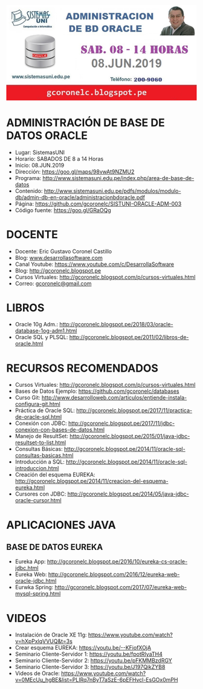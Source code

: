 ![ADMINISTRACION DE BD ORACLE](https://raw.githubusercontent.com/gcoronelc/SISTUNI-ORACLE-ADM-003/master/Img/ORA-ADM-003.JPG)


# ADMINISTRACIÓN DE BASE DE DATOS ORACLE

- Lugar: SistemasUNI
- Horario: SABADOS DE 8 a 14 Horas
- Inicio: 08.JUN.2019
- Dirección: https://goo.gl/maps/98vwAt9NZMU2
- Programa: http://www.sistemasuni.edu.pe/index.php/area-de-base-de-datos
- Contenido: http://www.sistemasuni.edu.pe/pdfs/modulos/modulo-db/admin-db-en-oracle/administracionbdoracle.pdf
- Página: https://github.com/gcoronelc/SISTUNI-ORACLE-ADM-003
- Código fuente: https://goo.gl/GRaOQg

# DOCENTE

- Docente: Eric Gustavo Coronel Castillo
- Blog: www.desarrollasoftware.com
- Canal Youtube: https://www.youtube.com/c/DesarrollaSoftware
- Blog: http://gcoronelc.blogspot.pe
- Cursos Virtuales: http://gcoronelc.blogspot.com/p/cursos-virtuales.html
- Correo: gcoronelc@gmail.com

# LIBROS

- Oracle 10g Adm.: http://gcoronelc.blogspot.pe/2018/03/oracle-database-1og-adm1.html
- Oracle SQL y PLSQL: http://gcoronelc.blogspot.pe/2011/02/libros-de-oracle.html


# RECURSOS RECOMENDADOS

- Cursos Virtuales: http://gcoronelc.blogspot.com/p/cursos-virtuales.html
- Bases de Datos Ejemplo: https://github.com/gcoronelc/databases
- Curso Git: http://www.desarrolloweb.com/articulos/entiende-instala-configura-git.html
- Práctica de Oracle SQL: http://gcoronelc.blogspot.pe/2017/11/practica-de-oracle-sql.html
- Conexión con JDBC: http://gcoronelc.blogspot.pe/2017/11/jdbc-conexion-con-bases-de-datos.html
- Manejo de ResultSet: http://gcoronelc.blogspot.pe/2015/01/java-jdbc-resultset-to-list.html
- Consultas Básicas: http://gcoronelc.blogspot.pe/2014/11/oracle-sql-consultas-basicas.html
- Introducción a SQL: http://gcoronelc.blogspot.pe/2014/11/oracle-sql-introduccion.html
- Creación del esquema EUREKA: http://gcoronelc.blogspot.pe/2014/11/creacion-del-esquema-eureka.html
- Cursores con JDBC: http://gcoronelc.blogspot.pe/2014/05/java-jdbc-oracle-cursor.html


# APLICACIONES JAVA 

## BASE DE DATOS EUREKA 

- Eureka App: http://gcoronelc.blogspot.pe/2016/10/eureka-cs-oracle-jdbc.html
- Eureka Web: http://gcoronelc.blogspot.com/2016/12/eureka-web-oracle-jdbc.html
- Eurwka Spring: http://gcoronelc.blogspot.com/2017/07/eureka-web-mysql-spring.html


# VIDEOS

- Instalación de Oracle XE 11g: https://www.youtube.com/watch?v=hXpPxlqVVUQ&t=3s
- Crear esquema EUREKA: https://youtu.be/--KFiofXOjA
- Seminario Cliente-Servidor 1: https://youtu.be/fpotRIyaTH4
- Seminario Cliente-Servidor 2: https://youtu.be/pFKMMBzdRGY
- Seminario Cliente-Servidor 3: https://youtu.be/J197QikZYB8
- Videos de Oracle: https://www.youtube.com/watch?v=0MEcUu_hgBE&list=PLIRq7nByT7aSzE-6pEFHvcl-EsGOx0mPH



